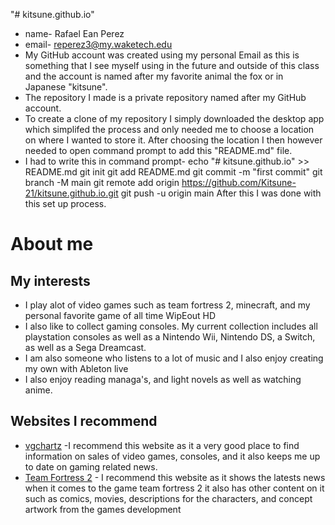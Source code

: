 "# kitsune.github.io" 
* name- Rafael Ean Perez 
* email- reperez3@my.waketech.edu
* My GitHub account was created using my personal Email as this is something that I see myself using in the future and outside of this class and the account is named after my favorite animal the fox or in Japanese "kitsune".
* The repository I made is a private repository named after my GitHub account.
* To create a clone of my repository I simply downloaded the desktop app which simplifed the process and only needed me to choose a location on where I wanted to store it. After choosing the location I then however needed to open command prompt to add this "README.md" file.       
* I had to write this in command prompt-
echo "# kitsune.github.io" >> README.md
git init
git add README.md
git commit -m "first commit"
git branch -M main
git remote add origin https://github.com/Kitsune-21/kitsune.github.io.git
git push -u origin main
After this I was done with this set up process.

# About me

## My interests 
* I play alot of video games such as team fortress 2, minecraft, and my personal favorite game of all time WipEout HD
* I also like to collect gaming consoles. My current collection includes all playstation consoles as well as a Nintendo Wii, Nintendo DS, a Switch, as well as a Sega Dreamcast.
* I am also someone who listens to a lot of music and I also enjoy creating my own with Ableton live 
* I also enjoy reading managa's, and light novels as well as watching anime. 
## Websites I recommend
- [vgchartz](https://www.vgchartz.com/) -I recommend this website as it a very good place to find information on sales of video games, consoles, and it also keeps me up to date on gaming related news.
- [Team Fortress 2](https://www.teamfortress.com/index.php) - I recommend this website as it shows the latests news when it comes to the game team fortress 2 it also has other content on it such as comics, movies, descriptions for the characters, and concept artwork 
from the games development  

